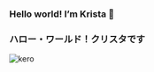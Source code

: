 ### Hello world! I’m Krista :wave:
### ハロー・ワールド！クリスタです
	
![kero](https://user-images.githubusercontent.com/8907997/184076663-9fae863c-4415-4076-b119-c10ddc5e8b48.gif)

<!--
**kurikurichan/kurikurichan** is a ✨ _special_ ✨ repository because its `README.md` (this file) appears on your GitHub profile.

Here are some ideas to get you started:

- 🔭 I’m currently working on ...
- 🌱 I’m currently learning ...
- 👯 I’m looking to collaborate on ...
- 🤔 I’m looking for help with ...
- 💬 Ask me about ...
- 📫 How to reach me: ...
- 😄 Pronouns: ...
- ⚡ Fun fact: ...
-->
